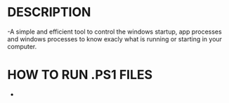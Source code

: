 # DESCRIPTION
-A simple and efficient tool to control the windows startup, app processes and windows processes to know exacly what is running or starting in your computer.

# HOW TO RUN .PS1 FILES
-
